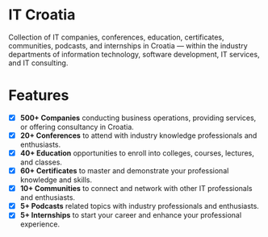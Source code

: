 # IT Croatia

Collection of IT companies, conferences, education, certificates, communities, podcasts, and internships in Croatia — within the industry departments of information technology, software development, IT services, and IT consulting.

# Features

- [x] **500+ Companies** conducting business operations, providing services, or offering consultancy in Croatia.
- [x] **20+ Conferences** to attend with industry knowledge professionals and enthusiasts.
- [x] **40+ Education** opportunities to enroll into colleges, courses, lectures, and classes.
- [x] **60+ Certificates** to master and demonstrate your professional knowledge and skills.
- [x] **10+ Communities** to connect and network with other IT professionals and enthusiasts.
- [x] **5+ Podcasts** related topics with industry professionals and enthusiasts.
- [x] **5+ Internships** to start your career and enhance your professional experience.
